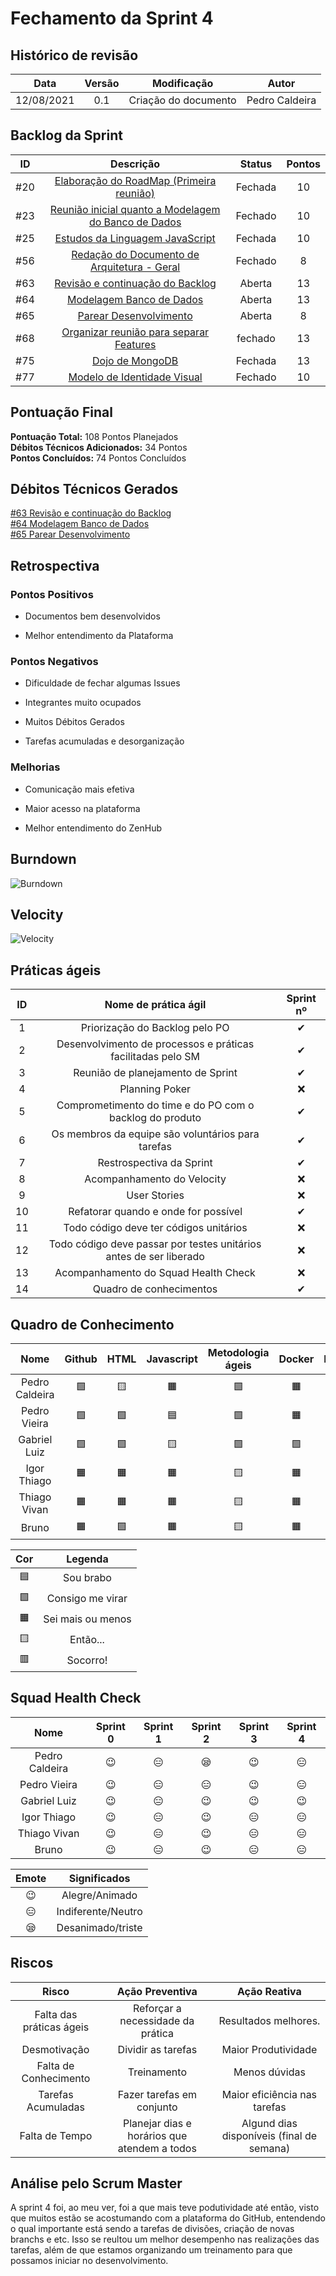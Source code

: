 # Fechamento da Sprint 4

## Histórico de revisão

| **Data** |  **Versão** | **Modificação**  |  **Autor** |
|:-:|:-:|:-:|:-:|
|    12/08/2021   |  0.1 | Criação do documento  | Pedro Caldeira|

## Backlog da Sprint 

| **ID** |  **Descrição** | **Status**  |  **Pontos** |
|:-:|:-:|:-:|:-:|
| #20 | [Elaboração do RoadMap (Primeira reunião)](https://github.com/fga-eps-mds/2021-1-hospitalar/issues/20) | Fechada | 10 |
| #23 | [Reunião inicial quanto a Modelagem do Banco de Dados](https://github.com/fga-eps-mds/2021-1-hospitalar/issues/23) | Fechado | 10 |
| #25 |  [Estudos da Linguagem  JavaScript](https://github.com/fga-eps-mds/2021-1-hospitalar/issues/25) | Fechada  | 10 |
| #56 | [Redação do Documento de Arquitetura - Geral](https://github.com/fga-eps-mds/2021-1-hospitalar/issues/56) | Fechado | 8 |
| #63 |  [Revisão e continuação do Backlog](https://github.com/fga-eps-mds/2021-1-hospitalar/issues/63) | Aberta  | 13 |
| #64 |  [Modelagem Banco de Dados](https://github.com/fga-eps-mds/2021-1-hospitalar/issues/64) | Aberta  | 13 |
| #65 |  [Parear Desenvolvimento](https://github.com/fga-eps-mds/2021-1-hospitalar/issues/65) | Aberta | 8 |
| #68 | [Organizar reunião para separar Features](https://github.com/fga-eps-mds/2021-1-hospitalar/issues/68) | fechado| 13 |
| #75 | [Dojo de MongoDB](https://github.com/fga-eps-mds/2021-1-hospitalar/issues/75) | Fechada | 13 |
| #77 | [Modelo de Identidade Visual](https://github.com/fga-eps-mds/2021-1-hospitalar/issues/77) | Fechado | 10 |


## Pontuação Final

**Pontuação Total:** 108 Pontos Planejados <br>
**Débitos Técnicos Adicionados:** 34 Pontos <br>
**Pontos Concluídos:** 74 Pontos Concluídos <br>

## Débitos Técnicos Gerados

[#63 Revisão e continuação do Backlog](https://github.com/fga-eps-mds/2021-1-hospitalar/issues/63)
<br>
[#64 Modelagem Banco de Dados](https://github.com/fga-eps-mds/2021-1-hospitalar/issues/64)
<br>
[#65 Parear Desenvolvimento](https://github.com/fga-eps-mds/2021-1-hospitalar/issues/65)

## Retrospectiva

### Pontos Positivos

- Documentos bem desenvolvidos

- Melhor entendimento da Plataforma

### Pontos Negativos

- Dificuldade de fechar algumas Issues

- Integrantes muito ocupados
- Muitos Débitos Gerados
- Tarefas acumuladas e desorganização

### Melhorias

- Comunicação mais efetiva

- Maior acesso na plataforma

- Melhor entendimento do ZenHub


## Burndown

![Burndown](Borndown-sprint-4.png)
  
## Velocity

![Velocity](Velocity-sprint-4.png)  
  
## Práticas ágeis
  
|ID    | Nome de prática ágil    | Sprint nº |
| :-: | :-: | :-: |
| 1    | Priorização do Backlog pelo PO | &#10004; |
| 2    | Desenvolvimento de processos e práticas facilitadas pelo SM | &#10004; |
| 3    | Reunião de planejamento de Sprint | &#10004; |
| 4    | Planning Poker | &#10060; |
| 5    | Comprometimento do time e do PO com o backlog do produto | &#10004; |
| 6    | Os membros da equipe são voluntários para tarefas | &#10004; |
| 7    | Restrospectiva da Sprint | &#10004; |
| 8    | Acompanhamento do Velocity | &#10060; |
| 9    | User Stories | &#10060; |
| 10 |    Refatorar quando e onde for possível | &#10004; |
| 11 | Todo código deve ter códigos unitários | &#10060; |
| 12 |    Todo código deve passar por testes unitários antes de ser liberado | &#10060; |
| 13 |     Acompanhamento do Squad Health Check | &#10060; |
| 14 |    Quadro de conhecimentos| &#10004; |
  
## Quadro de Conhecimento

| Nome | Github | HTML | Javascript | Metodologia ágeis | Docker | Django | Mongodb |
| :-: | :-: | :-: | :-: | :-: | :-: | :-: | :-: |
| Pedro Caldeira | &#129001; | &#129000; | &#128999; | &#129001; | &#128999; | &#129000; | &#129000; | 
| Pedro Vieira | &#129001; | &#129001; | &#128998; | &#129001; | &#128999; | &#129000;| &#129001; | 
| Gabriel Luiz | &#129001; | &#129001; | &#129000; | &#129001; | &#129001; | &#129000; | &#128999; | 
| Igor Thiago | &#128999; | &#128999; | &#128999; | &#129000; | &#128999; | &#129001; | &#128999; | 
| Thiago Vivan | &#128999; | &#128999; | &#128999; | &#129000; | &#128999; | &#129001; | &#128999; | 
| Bruno | &#128999; | &#129001; | &#128999; | &#129000; | &#128999; | &#129001; | &#129001; |  


| Cor | Legenda |
| :-: | :-: |
| &#128998; | Sou brabo |
| &#129001;| Consigo me virar |
| &#128999; | Sei mais ou menos|
| &#129000;  | Então... |
| &#128997; | Socorro!|
  
## Squad Health Check
  
| Nome | Sprint 0 | Sprint 1 | Sprint 2 | Sprint 3 | Sprint 4 |
| :-: | :-: | :-: | :-: | :-: | :-: |
| Pedro Caldeira | &#128521; | &#128529; | &#128554; | &#128521; | &#128529; |
| Pedro Vieira | &#128521; | &#128529; | &#128529; | &#128521; | &#128529; |
| Gabriel Luiz | &#128521; | &#128529; | &#128521; | &#128521; | &#128521; |
| Igor Thiago  | &#128521; | &#128529; | &#128521; | &#128529; | &#128529; |
| Thiago Vivan  | &#128521; | &#128529; | &#128521; | &#128529; | &#128529; |
| Bruno  | &#128521; | &#128529; | &#128521; | &#128529; | &#128529; |

| Emote | Significados |
| :-: | :-: |
| &#128521; | Alegre/Animado |
| &#128529; | Indiferente/Neutro |
| &#128554; | Desanimado/triste |


## Riscos

|  **Risco**  | **Ação Preventiva** |	**Ação Reativa** |
|:-:|:-:|:-:|
| Falta das práticas ágeis | Reforçar a necessidade da prática | Resultados melhores. |
| Desmotivação | Dividir as tarefas | Maior Produtividade |
| Falta de Conhecimento | Treinamento | Menos dúvidas
| Tarefas Acumuladas | Fazer tarefas em conjunto | Maior eficiência nas tarefas
| Falta de Tempo | Planejar dias e horários que atendem a todos | Algund dias disponíveis (final de semana) |
  
<!-- ## Burndown de Riscos (???) -->

## Análise pelo Scrum Master

A sprint 4 foi, ao meu ver, foi a que mais teve podutividade até então, visto que muitos estão se acostumando com a plataforma do GitHub, entendendo o qual importante está sendo a tarefas de divisões, criação de novas branchs e etc. Isso se reultou um melhor desempenho nas realizações das tarefas, além de que estamos organizando um treinamento para que possamos iniciar no desenvolvimento. 
